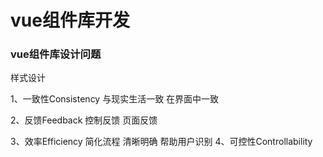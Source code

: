 # vue组件库开发


### vue组件库设计问题

样式设计


1、一致性Consistency
    与现实生活一致
    在界面中一致

2、反馈Feedback
    控制反馈
    页面反馈


3、效率Efficiency
   简化流程
   清晰明确
   帮助用户识别
4、可控性Controllability

### 